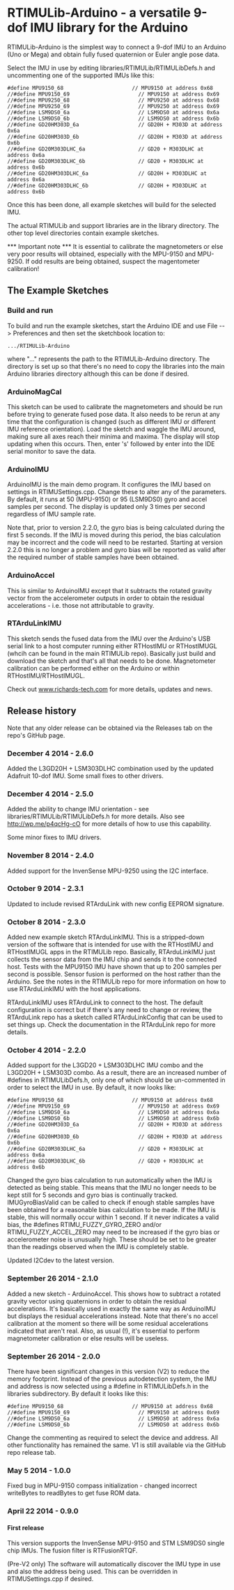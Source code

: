 # RTIMULib-Arduino - a versatile 9-dof IMU library for the Arduino

RTIMULib-Arduino is the simplest way to connect a 9-dof IMU to an Arduino (Uno or Mega) and obtain fully fused quaternion or Euler angle pose data.

Select the IMU in use by editing libraries/RTIMULib/RTIMULibDefs.h and uncommenting one of the supported IMUs like this:

	#define MPU9150_68                      // MPU9150 at address 0x68
	//#define MPU9150_69                      // MPU9150 at address 0x69
	//#define MPU9250_68                      // MPU9250 at address 0x68
	//#define MPU9250_69                      // MPU9250 at address 0x69
	//#define LSM9DS0_6a                      // LSM9DS0 at address 0x6a
	//#define LSM9DS0_6b                      // LSM9DS0 at address 0x6b
	//#define GD20HM303D_6a                   // GD20H + M303D at address 0x6a
	//#define GD20HM303D_6b                   // GD20H + M303D at address 0x6b
	//#define GD20M303DLHC_6a                 // GD20 + M303DLHC at address 0x6a
	//#define GD20M303DLHC_6b                 // GD20 + M303DLHC at address 0x6b
	//#define GD20HM303DLHC_6a                // GD20H + M303DLHC at address 0x6a
	//#define GD20HM303DLHC_6b                // GD20H + M303DLHC at address 0x6b

Once this has been done, all example sketches will build for the selected IMU.

The actual RTIMULib and support libraries are in the library directory. The other top level directories contain example sketches.

*** Important note ***
It is essential to calibrate the magnetometers or else very poor results will obtained, especially with the MPU-9150 and MPU-9250. If odd results are being obtained, suspect the magentometer calibration! 

## The Example Sketches

### Build and run

To build and run the example sketches, start the Arduino IDE and use File --> Preferences and then set the sketchbook location to:

	.../RTIMULib-Arduino

where "..." represents the path to the RTIMULib-Arduino directory. The directory is set up so that there's no need to copy the libraries into the main Arduino libraries directory although this can be done if desired.

### ArduinoMagCal

This sketch can be used to calibrate the magnetometers and should be run before trying to generate fused pose data. It also needs to be rerun at any time that the configuration is changed (such as different IMU or different IMU reference orientation). Load the sketch and waggle the IMU around, making sure all axes reach their minima and maxima. The display will stop updating when this occurs. Then, enter 's' followed by enter into the IDE serial monitor to save the data.

### ArduinoIMU

ArduinoIMU is the main demo program. It configures the IMU based on settings in RTIMUSettings.cpp. Change these to alter any of the parameters. By default, it runs at 50 (MPU-9150) or 95 (LSM9DS0) gyro and accel samples per second. The display is updated only 3 times per second regardless of IMU sample rate.

Note that, prior to version 2.2.0, the gyro bias is being calculated during the first 5 seconds. If the IMU is moved during this period, the bias calculation may be incorrect and the code will need to be restarted. Starting at version 2.2.0 this is no longer a problem and gyro bias will be reported as valid after the required number of stable samples have been obtained.

### ArduinoAccel

This is similar to ArduinoIMU except that it subtracts the rotated gravity vector from the accelerometer outputs in order to obtain the residual accelerations - i.e. those not attributable to gravity.

### RTArduLinkIMU

This sketch sends the fused data from the IMU over the Arduino's USB serial link to a host computer running either RTHostIMU or RTHostIMUGL (whcih can be found in the main RTIMULib repo). Basically just build and download the sketch and that's all that needs to be done. Magnetometer calibration can be performed either on the Arduino or within RTHostIMU/RTHostIMUGL.

Check out www.richards-tech.com for more details, updates and news.

## Release history

Note that any older release can be obtained via the Releases tab on the repo's GitHub page.

### December 4 2014 - 2.6.0

Added the L3GD20H + LSM303DLHC combination used by the updated Adafruit 10-dof IMU. Some small fixes to other drivers. 

### December 4 2014 - 2.5.0

Added the ability to change IMU orientation - see libraries/RTIMULib/RTIMULibDefs.h for more details. Also see http://wp.me/p4qcHg-cO for more details of how to use this capability.

Some minor fixes to IMU drivers.

### November 8 2014 - 2.4.0

Added support for the InvenSense MPU-9250 using the I2C interface.

### October 9 2014 - 2.3.1

Updated to include revised RTArduLink with new config EEPROM signature.

### October 8 2014 - 2.3.0

Added new example sketch RTArduLinkIMU. This is a stripped-down version of the software that is intended for use with the RTHostIMU and RTHostIMUGL apps in the RTIMULib repo. Basically, RTArduLinkIMU just collects the sensor data from the IMU chip and sends it to the connected host. Tests with the MPU9150 IMU have shown that up to 200 samples per second is possible. Sensor fusion is performed on the host rather than the Arduino. See the notes in the RTIMULib repo for more information on how to use RTArduLinkIMU with the host applications.

RTArduLinkIMU uses RTArduLink to connect to the host. The default configuration is correct but if there's any need to change or review, the RTArduLink repo has a sketch called RTArduLinkConfig that can be used to set things up. Check the documentation in the RTArduLink repo for more details.

### October 4 2014 - 2.2.0

Added support for the L3GD20 + LSM303DLHC IMU combo and the L3GD20H + LSM303D combo. As a result, there are an increased number of #defines in RTIMULibDefs.h, only one of which should be un-commented in order to select the IMU in use. By default, it now looks like:

	#define MPU9150_68                      // MPU9150 at address 0x68
	//#define MPU9150_69                      // MPU9150 at address 0x69
	//#define LSM9DS0_6a                      // LSM9DS0 at address 0x6a
	//#define LSM9DS0_6b                      // LSM9DS0 at address 0x6b
	//#define GD20HM303D_6a                   // GD20H + M303D at address 0x6a
	//#define GD20HM303D_6b                   // GD20H + M303D at address 0x6b
	//#define GD20M303DLHC_6a                 // GD20 + M303DLHC at address 0x6a
	//#define GD20M303DLHC_6b                 // GD20 + M303DLHC at address 0x6b

Changed the gyro bias calculation to run automatically when the IMU is detected as being stable. This means
that the IMU no longer needs to be kept still for 5 seconds and gyro bias is continually tracked. IMUGyroBiasValid can be called to check if enough stable samples have been obtained for a reasonable bias calculation to be made. If the IMU is stable, this will normally occur within 1 second. If it never indicates a valid bias, the #defines RTIMU_FUZZY_GYRO_ZERO and/or RTIMU_FUZZY_ACCEL_ZERO may need to be increased if the gyro bias or accelerometer noise is unusually high. These should be set to be greater than the readings observed when the IMU is completely stable.

Updated I2Cdev to the latest version.

### September 26 2014 - 2.1.0

Added a new sketch - ArduinoAccel. This shows how to subtract a rotated gravity vector using quaternions
in order to obtain the residual accelerations. It's basically used in exactly the same way as ArduinoIMU but
displays the residual accelerations instead. Note that there's no accel calibration at the moment so there 
will be some residual accelerations indicated that aren't real. Also, as usual (!), it's essential to perform
magnetometer calibration or else results will be useless.

### September 26 2014 - 2.0.0

There have been significant changes in this version (V2) to reduce the memory footprint. Instead of the previous
autodetection system, the IMU and address is now selected using a #define in RTIMULibDefs.h in the libraries
subdirectory. By default it looks like this:

	#define MPU9150_68                      // MPU9150 at address 0x68
	//#define MPU9150_69                      // MPU9150 at address 0x69
	//#define LSM9DS0_6a                      // LSM9DS0 at address 0x6a
	//#define LSM9DS0_6b                      // LSM9DS0 at address 0x6b

Change the commenting as required to select the device and address. All other functionality has remained the same. V1 is still available via the GitHub repo release tab.

### May 5 2014 - 1.0.0

Fixed bug in MPU-9150 compass initialization - changed incorrect writeBytes to readBytes to get fuse ROM data.

### April 22 2014 - 0.9.0

#### First release

This version supports the InvenSense MPU-9150 and STM LSM9DS0 single chip IMUs. The fusion filter is RTFusionRTQF.

(Pre-V2 only) The software will automatically discover the IMU type in use and also the address being used. This can be overridden in RTIMUSettings.cpp if desired.

